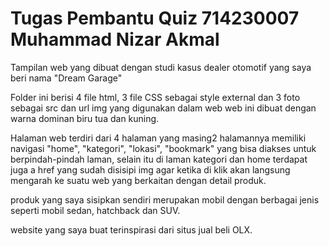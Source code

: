 # Tugas Pembantu Quiz 714230007 Muhammad Nizar Akmal
Tampilan web yang dibuat dengan studi kasus dealer otomotif yang saya beri nama "Dream Garage"

Folder ini berisi 4 file html, 3 file CSS sebagai style external dan 3 foto sebagai src dan url img yang digunakan dalam web 
web ini dibuat dengan warna dominan biru tua dan kuning.

Halaman web terdiri dari 4 halaman yang masing2 halamannya memiliki navigasi "home", "kategori", "lokasi", "bookmark" yang bisa diakses untuk berpindah-pindah laman, selain itu di laman kategori dan home terdapat juga a href yang sudah disisipi img agar ketika di klik akan langsung mengarah ke suatu web yang berkaitan dengan detail produk.

produk yang saya sisipkan sendiri merupakan mobil dengan berbagai jenis seperti mobil sedan, hatchback dan SUV.

website yang saya buat terinspirasi dari situs jual beli OLX.